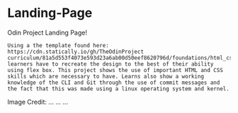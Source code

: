 # Landing-Page
Odin Project Landing Page!

    Using a the template found here: https://cdn.statically.io/gh/TheOdinProject curriculum/81a5d553f4073e593d23a6ab00d50eef8620796d/foundations/html_css/project/imgs/01.png learners have to recreate the design to the best of their ability using flex box. This project shows the use of important HTML and CSS skills which are necessary to have. Learns also show a working knowledge of the CLI and Git through the use of commit messages and the fact that this was made using a linux operating system and kernel.

Image Credit:
    ...
    ...
    ...
